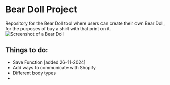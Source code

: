 # Bear Doll Project
Repository for the Bear Doll tool where users can create their own Bear Doll, for the purposes of buy a shirt with that print on it.
![Screenshot of a Bear Doll](/readme_files/beardoll_example.jpg)

## Things to do:
- Save Function [added 26-11-2024]
- Add ways to communicate with Shopify
- Different body types
- 